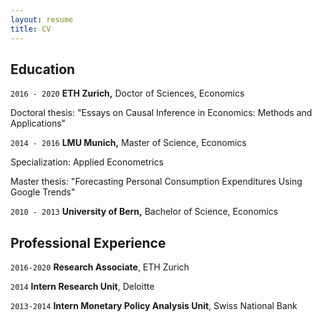```yaml
---
layout: resume
title: CV
---
```



## Education 

`2016 - 2020`
__ETH Zurich,__
Doctor of Sciences, Economics

Doctoral thesis: "Essays on Causal Inference in Economics: Methods and Applications"

`2014 - 2016`
__LMU Munich,__
Master of Science, Economics

Specialization: Applied Econometrics

Master thesis: "Forecasting Personal Consumption Expenditures Using Google Trends"


`2010 - 2013`
__University of Bern,__
Bachelor of Science, Economics



## Professional Experience

`2016-2020`
__Research Associate__, ETH Zurich 

`2014`
__Intern Research Unit__, Deloitte 

`2013-2014`
__Intern Monetary Policy Analysis Unit__, Swiss National Bank


<!-- ## CV download

- [Download CV](pdf/CV_MoorElias.pdf) -->


<!-- ### Footer

Last updated: May 2013 -->


